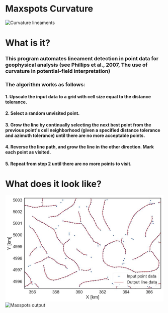 # Maxspots Curvature

![](https://github.com/nda-github/maxspots_curvature/blob/master/images/curvature_map_geophysics.JPG "Curvature lineaments")

# What is it?

### This program automates lineament detection in point data for geophysical analysis (see Phillips et al., 2007, The use of curvature in potential-field interpretation) 

### The algorithm works as follows:
#### 1. Upscale the input data to a grid with cell size equal to the distance tolerance.
#### 2. Select a random unvisited point.
#### 3. Grow the line by continually selecting the next best point from the previous point's cell neighborhood (given a specified distance tolerance and azimuth tolerance) until there are no more acceptable points. 
#### 4. Reverse the line path, and grow the line in the other direction. Mark each point as visited.
#### 5. Repeat from step 2 until there are no more points to visit.

# What does it look like?
![](https://github.com/nathens/maxspots_curvature/blob/master/images/map_zoom.JPG "Closeup input/output")
![](https://github.com/nda-github/maxspots_curvature/blob/master/images/map.JPG "Maxspots output")
